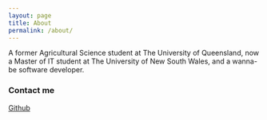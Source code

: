 ```yaml
---
layout: page
title: About
permalink: /about/
---
```


A former Agricultural Science student at The University of Queensland, now a Master of IT student at The University of New South Wales, and a wanna-be software developer.

### Contact me

[Github](https://github.com/nvba123)